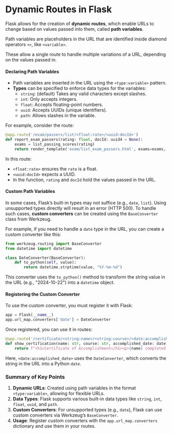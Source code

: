 # Dynamic Routes in Flask

Flask allows for the creation of **dynamic routes**, 
which enable URLs to change based on values passed into them, 
called **path variables**. 

Path variables are placeholders in the URL that are identified 
inside diamond operators `<>`, like `<variable>`. 

These allow a single route to handle multiple variations of a URL,
depending on the values passed in.

#### Declaring Path Variables

- Path variables are inserted in the URL using the `<type:variable>` pattern.
- **Types** can be specified to enforce data types for the variables:
  - `string`: (default) Takes any valid characters except slashes.
  - `int`: Only accepts integers.
  - `float`: Accepts floating-point numbers.
  - `uuid`: Accepts UUIDs (unique identifiers).
  - `path`: Allows slashes in the variable.

For example, consider the route:

```python
@app.route('/exam/passers/list/<float:rate>/<uuid:docId>')
def report_exam_passers(rating: float, docId: uuid4 = None):
    exams = list_passing_scores(rating)
    return render_template('exam/list_exam_passers.html', exams=exams, docId=docId)
```

In this route:
- `<float:rate>` ensures the `rate` is a float.
- `<uuid:docId>` expects a UUID.
- In the function, `rating` and `docId` hold the values passed in the URL.

#### Custom Path Variables

In some cases, Flask’s built-in types may not suffice (e.g., `date`, `list`). Using unsupported types directly will result in an error (HTTP 500). To handle such cases, **custom converters** can be created using the `BaseConverter` class from Werkzeug.

For example, if you need to handle a `date` type in the URL, you can create a custom converter like this:

```python
from werkzeug.routing import BaseConverter
from datetime import datetime

class DateConverter(BaseConverter):
    def to_python(self, value):
        return datetime.strptime(value, "%Y-%m-%d")
```

This converter uses the `to_python()` method to transform the string value in the URL (e.g., "2024-10-22") into a `datetime` object.

#### Registering the Custom Converter

To use the custom converter, you must register it with Flask:

```python
app = Flask(__name__)
app.url_map.converters['date'] = DateConverter
```

Once registered, you can use it in routes:

```python
@app.route('/certificate/<string:name>/<string:course>/<date:accomplished_date>')
def show_certification(name: str, course: str, accomplished_date: date):
    return f"<h1>Certificate of Accomplishment</h1><p>{name} completed {course} on {accomplished_date}</p>", 200
```

Here, `<date:accomplished_date>` uses the `DateConverter`, which converts the string in the URL into a Python `date`.

### Summary of Key Points
1. **Dynamic URLs**: Created using path variables in the format `<type:variable>`, allowing for flexible URLs.
2. **Data Types**: Flask supports various built-in data types like `string`, `int`, `float`, `uuid`, and `path`.
3. **Custom Converters**: For unsupported types (e.g., `date`), Flask can use custom converters via Werkzeug’s `BaseConverter`.
4. **Usage**: Register custom converters with the `app.url_map.converters` dictionary and use them in your routes.
